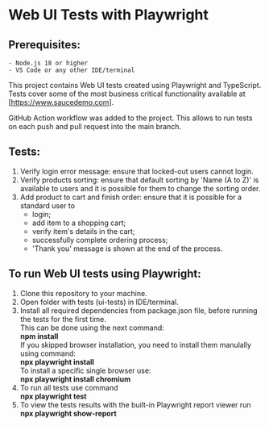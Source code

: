 # Web UI Tests with Playwright

## Prerequisites:
	- Node.js 18 or higher
	- VS Code or any other IDE/terminal

This project contains Web UI tests created using Playwright and TypeScript.
Tests cover some of the most business critical functionality available at [https://www.saucedemo.com].

GitHub Action workflow was added to the project. This allows to run tests on each push and pull request into the main branch.

## Tests:
1. Verify login error message: ensure that locked-out users cannot login.
2. Verify products sorting: ensure that default sorting by 'Name (A to Z)' is available to users and it is possible for them to change the sorting order.
3. Add product to cart and finish order: ensure that it is possible for a standard user to 
	- login;
	- add item to a shopping cart;
	- verify item's details in the cart;
	- successfully complete ordering process;
	- 'Thank you' message is shown at the end of the process.

## To run Web UI tests using Playwright:
1. Clone this repository to your machine.
2. Open folder with tests (ui-tests) in IDE/terminal. 
3. Install all required dependencies from package.json file, before running the tests for the first time.<br>
   This can be done using the next command:<br>
	**npm install**<br>
If you skipped browser installation, you need to install them manulally using command:<br>
	**npx playwright install**<br>
To install a specific single browser use:<br>
	**npx playwright install chromium**<br>
5. To run all tests use command<br>
	**npx playwright test**<br>
7. To view the tests results with the built-in Playwright report viewer run<br>
	**npx playwright show-report**<br>
